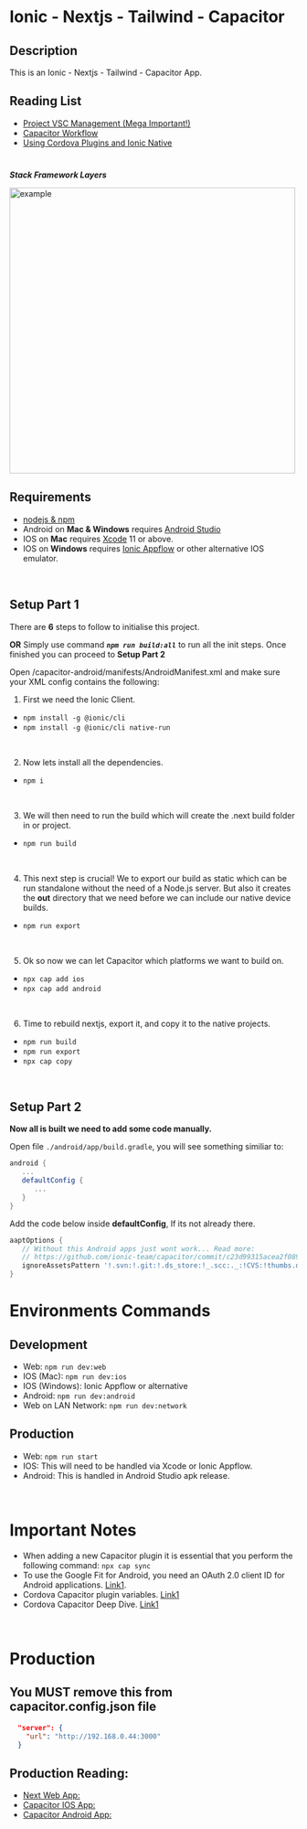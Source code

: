 # **Ionic - Nextjs - Tailwind - Capacitor**

## **Description**

This is an Ionic - Nextjs - Tailwind - Capacitor App.

## Reading List

- [Project VSC Management (Mega Important!)](https://capacitorjs.com/docs/cordova#native-project-management)
- [Capacitor Workflow](https://capacitorjs.com/docs/basics/workflow)
- [Using Cordova Plugins and Ionic Native](https://capacitorjs.com/docs/cordova/using-cordova-plugins)

#

**_Stack Framework Layers_**

<img src="https://user-images.githubusercontent.com/24437988/112493886-739b0d80-8d7a-11eb-8dc4-158c3938fb99.png" alt="example" width="500"/>

## **Requirements**

- [nodejs & npm](https://nodejs.org/en/)
- Android on **Mac & Windows** requires [Android Studio](https://developer.android.com/studio)
- IOS on **Mac** requires [Xcode](https://developer.apple.com/xcode/) 11 or above.
- IOS on **Windows** requires [Ionic Appflow](https://ionic.io/appflow) or other alternative IOS emulator.

</br>

## **Setup Part 1**

There are **6** steps to follow to initialise this project.

**OR** Simply use command **_`npm run build:all`_** to run all the init steps. Once finished you can proceed to **Setup Part 2**

Open /capacitor-android/manifests/AndroidManifest.xml and make sure your XML config contains the following:

1. First we need the Ionic Client.

- `npm install -g @ionic/cli`
- `npm install -g @ionic/cli native-run`

</br>

2. Now lets install all the dependencies.

- `npm i`

</br>

3. We will then need to run the build which will create the .next build folder in or project.

- `npm run build`

</br>

4. This next step is crucial!
   We to export our build as static which can be run standalone without the need of a Node.js server.
   But also it creates the **out** directory that we need before we can include our native device builds.

- `npm run export`

</br>

5. Ok so now we can let Capacitor which platforms we want to build on.

- `npx cap add ios`
- `npx cap add android`

</br>

6. Time to rebuild nextjs, export it, and copy it to the native projects.

- `npm run build`
- `npm run export`
- `npx cap copy`

</br>

## Setup Part 2

**Now all is built we need to add some code manually.**

Open file `./android/app/build.gradle`, you will see something similiar to:

```gradle
android {
   ...
   defaultConfig {
      ...
   }
}
```

Add the code below inside **defaultConfig**, If its not already there.

```gradle
aaptOptions {
   // Without this Android apps just wont work... Read more:
   // https://github.com/ionic-team/capacitor/commit/c23d99315acea2f0894e5ff8a08dd42a867b2982
   ignoreAssetsPattern '!.svn:!.git:!.ds_store:!_.scc:._:!CVS:!thumbs.db:!picasa.ini:!*~'
}
```

# Environments Commands

## Development

- Web: `npm run dev:web`
- IOS (Mac): `npm run dev:ios`
- IOS (Windows): Ionic Appflow or alternative
- Android: `npm run dev:android`
- Web on LAN Network: `npm run dev:network`

## Production

- Web: `npm run start`
- IOS: This will need to be handled via Xcode or Ionic Appflow.
- Android: This is handled in Android Studio apk release.

</br>

# **Important Notes**

- When adding a new Capacitor plugin it is essential that you perform the following command: `npx cap sync`
- To use the Google Fit for Android, you need an OAuth 2.0 client ID for Android applications. [Link1](https://developers.google.com/fit/android/get-api-key).
- Cordova Capacitor plugin variables. [Link1](https://www.joshmorony.com/using-cordova-plugins-that-require-install-variables-with-capacitor/)
- Cordova Capacitor Deep Dive. [Link1](https://www.joshmorony.com/migrating-cordova-plugins-to-capacitor-android/)

</br>

# **Production**

## You MUST remove this from **capacitor.config.json** file

```json
  "server": {
    "url": "http://192.168.0.44:3000"
  }
```

## Production Reading:

- [Next Web App:](https://nextjs.org/docs/api-reference/cli#production)
- [Capacitor IOS App:](https://capacitorjs.com/docs/getting-started/dependencies#ios-development)
- [Capacitor Android App:](https://capacitorjs.com/docs/getting-started/dependencies#android-development)
